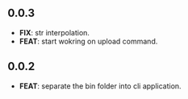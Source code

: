 ## 0.0.3

 - **FIX**: str interpolation.
 - **FEAT**: start wokring on upload command.

## 0.0.2

 - **FEAT**: separate the bin folder into cli application.

